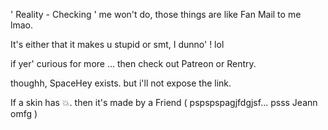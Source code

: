 ' Reality - Checking ' me won't do, those things are like Fan Mail to me lmao.

It's either that it makes u stupid or smt, I dunno' ! lol

if yer' curious for more ... then check out Patreon or Rentry.

thoughh, SpaceHey exists. but i'll not expose the link.

If a skin has 💥. then it's made by a Friend ( pspspspagjfdgjsf... psss Jeann omfg )

<!---
wiifums/wiifums is a ✨ special ✨ repository because its `README.md` (this file) appears on your GitHub profile.
You can click the Preview link to take a look at your changes.
--->
